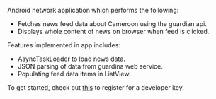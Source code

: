 
Android network application which performs the following:
- Fetches news feed data about Cameroon using the guardian api.
- Displays whole content of news on browser when feed is clicked.

Features implemented in app includes:
 - AsyncTaskLoader to load news data.
 - JSON parsing of data from guardina web service.
 - Populating feed data items in ListView.
 
 To get started, check out [this](http://open-platform.theguardian.com/access/) to register for a developer key.
 
 
